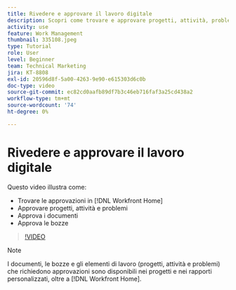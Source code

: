 ```yaml
---
title: Rivedere e approvare il lavoro digitale
description: Scopri come trovare e approvare progetti, attività, problemi, documenti e bozze in [!DNL Workfront Home].
activity: use
feature: Work Management
thumbnail: 335108.jpeg
type: Tutorial
role: User
level: Beginner
team: Technical Marketing
jira: KT-8808
exl-id: 20596d8f-5a00-4263-9e90-e615303d6c0b
doc-type: video
source-git-commit: ec82cd0aafb89df7b3c46eb716faf3a25cd438a2
workflow-type: tm+mt
source-wordcount: '74'
ht-degree: 0%

---
```


# Rivedere e approvare il lavoro digitale

Questo video illustra come:

* Trovare le approvazioni in [!DNL Workfront Home]
* Approvare progetti, attività e problemi
* Approva i documenti
* Approva le bozze

>[!VIDEO](https://video.tv.adobe.com/v/335108/?quality=12&learn=on)


>[!NOTE]
>
>I documenti, le bozze e gli elementi di lavoro (progetti, attività e problemi) che richiedono approvazioni sono disponibili nei progetti e nei rapporti personalizzati, oltre a [!DNL Workfront Home].



<!---
learn more URLS
Approving work
Home area for Reviewers
Guides
Home overview for Reviewers
Issue page overview
--->
